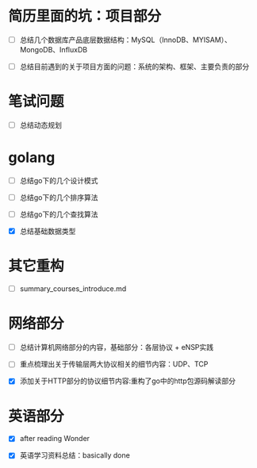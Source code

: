 # 简历里面的坑：项目部分

- [ ] 总结几个数据库产品底层数据结构：MySQL（InnoDB、MYISAM）、MongoDB、InfluxDB

- [ ] 总结目前遇到的关于项目方面的问题：系统的架构、框架、主要负责的部分

# 笔试问题

- [ ] 总结动态规划

# golang

- [ ] 总结go下的几个设计模式
- [ ] 总结go下的几个排序算法
- [ ] 总结go下的几个查找算法
- [x] 总结基础数据类型


# 其它重构

- [ ] summary_courses_introduce.md

# 网络部分
- [ ] 总结计算机网络部分的内容，基础部分：各层协议 + eNSP实践

- [ ] 重点梳理出关于传输层两大协议相关的细节内容：UDP、TCP

- [x] 添加关于HTTP部分的协议细节内容:重构了go中的http包源码解读部分

# 英语部分

- [x] after reading Wonder

- [x] 英语学习资料总结：basically done
